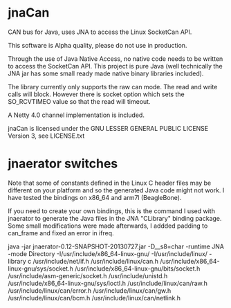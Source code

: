 jnaCan
======
CAN bus for Java, uses JNA to access the Linux SocketCan API.

This software is Alpha quality, please do not use in production.

Through the use of Java Native Access, no native code needs to be written to access the SocketCan API. This project is pure Java (well technically the JNA jar has some small ready made native binary libraries included).

The library currently only supports the raw can mode. The read and write calls will block. However there is socket option which sets the SO_RCVTIMEO value so that the read will timeout.

A Netty 4.0 channel implementation is included.

jnaCan is licensed under the GNU LESSER GENERAL PUBLIC LICENSE Version 3, see LICENSE.txt

jnaerator switches
==================
Note that some of constants defined in the Linux C header files may be different on your platform and so the generated Java code might not work. I have tested the bindings on x86_64 and arm7l (BeagleBone).

If you need to create your own bindings, this is the command I used with jnaerator to generate the Java files in the JNA "CLibrary" binding package. Some small modifications were made afterwards, I addded padding to can_frame and fixed an error in ifreq.

java -jar jnaerator-0.12-SNAPSHOT-20130727.jar -D__s8=char -runtime JNA -mode Directory -I/usr/include/x86_64-linux-gnu/ -I/usr/include/linux/ -library c /usr/include/net/if.h /usr/include/linux/can.h /usr/include/x86_64-linux-gnu/sys/socket.h /usr/include/x86_64-linux-gnu/bits/socket.h /usr/include/asm-generic/socket.h /usr/include/unistd.h /usr/include/x86_64-linux-gnu/sys/ioctl.h /usr/include/linux/can/raw.h /usr/include/linux/can/error.h /usr/include/linux/can/gw.h /usr/include/linux/can/bcm.h /usr/include/linux/can/netlink.h

